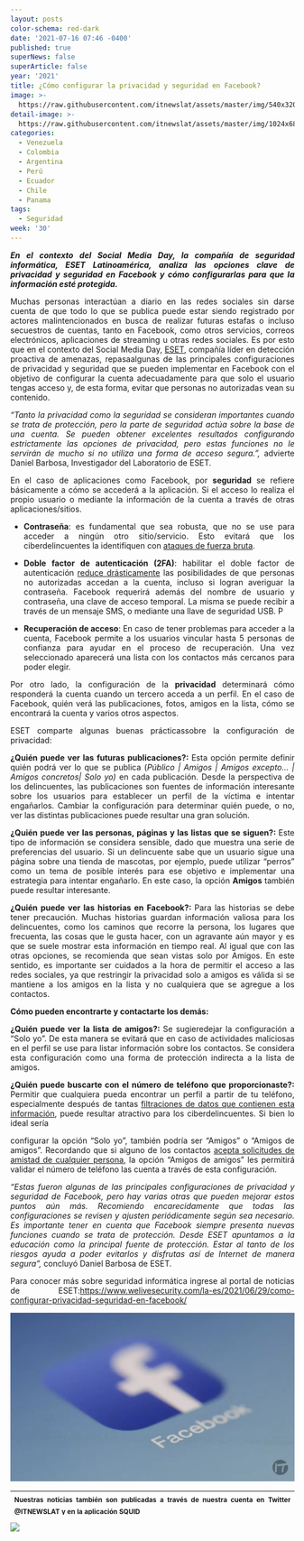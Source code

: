 ```yaml
---
layout: posts
color-schema: red-dark
date: '2021-07-16 07:46 -0400'
published: true
superNews: false
superArticle: false
year: '2021'
title: ¿Cómo configurar la privacidad y seguridad en Facebook?
image: >-
  https://raw.githubusercontent.com/itnewslat/assets/master/img/540x320/Red-Facebook-p.jpg
detail-image: >-
  https://raw.githubusercontent.com/itnewslat/assets/master/img/1024x680/Red-Facebook-g.jpg
categories:
  - Venezuela
  - Colombia
  - Argentina
  - Perú
  - Ecuador
  - Chile
  - Panama
tags:
  - Seguridad
week: '30'
---
```

<p style="text-align: justify;"><strong><em>En el contexto del Social Media Day, la compañía de seguridad informática, ESET Latinoamérica, </em></strong><strong><em>analiza las opciones clave de privacidad y seguridad en Facebook y cómo configurarlas para que la información esté protegida.</em></strong></p>
<p style="text-align: justify;">Muchas personas interactúan a diario en las redes sociales sin darse cuenta de que todo lo que se publica puede estar siendo registrado por actores malintencionados en busca de realizar futuras estafas o incluso secuestros de cuentas, tanto en Facebook, como otros servicios, correos electrónicos, aplicaciones de streaming u otras redes sociales. Es por esto que en el contexto del Social Media Day, <a href="https://www.eset.com/latam/">ESET</a>, compañía líder en detección proactiva de amenazas, repasaalgunas de las principales configuraciones de privacidad y seguridad que se pueden implementar en Facebook con el objetivo de configurar la cuenta adecuadamente para que solo el usuario tengas acceso y, de esta forma, evitar que personas no autorizadas vean su contenido.</p>
<p style="text-align: justify;"><em>“Tanto la privacidad como la seguridad se consideran importantes cuando se trata de protección, pero la parte de seguridad actúa sobre la base de una cuenta. Se pueden obtener excelentes resultados configurando estrictamente las opciones de privacidad, pero estas funciones no le servirán de mucho si no utiliza una forma de acceso segura.”, </em>advierte Daniel Barbosa, Investigador del Laboratorio de ESET.</p>
<p style="text-align: justify;">En el caso de aplicaciones como Facebook, por <strong>seguridad</strong> se refiere básicamente a cómo se accederá a la aplicación. Si el acceso lo realiza el propio usuario o mediante la información de la cuenta a través de otras aplicaciones/sitios.</p>

<ul style="text-align: justify;">
	<li><strong>Contraseña</strong>: es fundamental que sea robusta, que no se use para acceder a ningún otro sitio/servicio. Esto evitará que los ciberdelincuentes la identifiquen con <a href="https://www.welivesecurity.com/la-es/2020/06/24/que-es-ataque-fuerza-bruta-como-funciona/">ataques de fuerza bruta</a>.</li>
</ul>
<ul style="text-align: justify;">
	<li><strong>Doble factor de autenticación (2FA)</strong>: habilitar el doble factor de autenticación <a href="https://www.welivesecurity.com/la-es/2020/03/11/mayoria-cuentas-vulneradas-no-utilizan-doble-factor-autenticacion/">reduce drásticamente</a> las posibilidades de que personas no autorizadas accedan a la cuenta, incluso si logran averiguar la contraseña. Facebook requerirá además del nombre de usuario y contraseña, una clave de acceso temporal. La misma se puede recibir a través de un mensaje SMS, o mediante una llave de seguridad USB. P</li>
</ul>
<ul style="text-align: justify;">
	<li><strong>Recuperación de acceso</strong>: En caso de tener problemas para acceder a la cuenta, Facebook permite a los usuarios vincular hasta 5 personas de confianza para ayudar en el proceso de recuperación. Una vez seleccionado aparecerá una lista con los contactos más cercanos para poder elegir.</li>
</ul>
<p style="text-align: justify;">Por otro lado, la configuración de la <strong>privacidad</strong> determinará cómo responderá la cuenta cuando un tercero acceda a un perfil. En el caso de Facebook, quién verá las publicaciones, fotos, amigos en la lista, cómo se encontrará la cuenta y varios otros aspectos.</p>
<p style="text-align: justify;">ESET comparte algunas buenas prácticassobre la configuración de privacidad:</p>
<p style="text-align: justify;"><strong>¿Quién puede ver las futuras publicaciones?: </strong>Esta opción permite definir quién podrá ver lo que se publica (<em>Público | Amigos | Amigos excepto… | Amigos concretos| Solo yo) </em>en cada publicación. Desde la perspectiva de los delincuentes, las publicaciones son fuentes de información interesante sobre los usuarios para establecer un perfil de la víctima e intentar engañarlos. Cambiar la configuración para determinar quién puede, o no, ver las distintas publicaciones puede resultar una gran solución.</p>
<p style="text-align: justify;"><strong>¿Quién puede ver las personas, páginas y las listas que se siguen?: </strong>Este tipo de información se considera sensible, dado que muestra una serie de preferencias del usuario. Si un delincuente sabe que un usuario sigue una página sobre una tienda de mascotas, por ejemplo, puede utilizar “perros” como un tema de posible interés para ese objetivo e implementar una estrategia para intentar engañarlo. En este caso, la opción <strong>Amigos</strong> también puede resultar interesante.</p>
<p style="text-align: justify;"><strong>¿Quién puede ver las historias en Facebook?: </strong>Para las historias se debe tener precaución. Muchas historias guardan información valiosa para los delincuentes, como los caminos que recorre la persona, los lugares que frecuenta, las cosas que le gusta hacer, con un agravante aún mayor y es que se suele mostrar esta información en tiempo real. Al igual que con las otras opciones, se recomienda que sean vistas solo por Amigos. En este sentido, es importante ser cuidados a la hora de permitir el acceso a las redes sociales, ya que restringir la privacidad solo a amigos es válida si se mantiene a los amigos en la lista y no cualquiera que se agregue a los contactos.</p>
<p style="text-align: justify;"><strong>Cómo pueden encontrarte y contactarte los demás: </strong></p>
<p style="text-align: justify;"><strong>¿Quién puede ver la lista de amigos?: </strong>Se sugieredejar la configuración a “Solo yo”. De esta manera se evitará que en caso de actividades maliciosas en el perfil se use para listar información sobre los contactos. Se considera esta configuración como una forma de protección indirecta a la lista de amigos.</p>
<p style="text-align: justify;"><strong>¿Quién puede buscarte con el número de teléfono que proporcionaste?: </strong>Permitir que cualquiera pueda encontrar un perfil a partir de tu teléfono, especialmente después de tantas <a href="https://www.welivesecurity.com/la-es/2021/04/07/verifica-con-numero-telefono-afectado-filtracion-facebook/">filtraciones de datos que contienen esta información</a>, puede resultar atractivo para los ciberdelincuentes. Si bien lo ideal sería</p>
<p style="text-align: justify;">configurar la opción “Solo yo”, también podría ser “Amigos” o “Amigos de amigos”. Recordando que si alguno de los contactos <a href="https://www.welivesecurity.com/la-es/2017/10/11/tipos-de-contactos-evitar-redes-sociales/">acepta solicitudes de amistad de cualquier persona</a>, la opción “Amigos de amigos” les permitirá validar el número de teléfono las cuenta a través de esta configuración.</p>
<p style="text-align: justify;"><em>“Estas fueron algunas de las principales configuraciones de privacidad y seguridad de Facebook, pero hay varias otras que pueden mejorar estos puntos aún más. Recomiendo encarecidamente que todas las configuraciones se revisen y ajusten periódicamente según sea necesario. Es importante tener en cuenta que Facebook siempre presenta nuevas funciones cuando se trata de protección. Desde ESET apuntamos a la educación como la principal fuente de protección. Estar al tanto de los riesgos ayuda a poder evitarlos y disfrutas así de Internet de manera segura”, </em>concluyó Daniel Barbosa de ESET.</p>
<p style="text-align: justify;">Para conocer más sobre seguridad informática ingrese al portal de noticias de ESET:<a href="https://www.welivesecurity.com/la-es/2021/06/29/como-configurar-privacidad-seguridad-en-facebook/">https://www.welivesecurity.com/la-es/2021/06/29/como-configurar-privacidad-seguridad-en-facebook/</a></p>

![](https://raw.githubusercontent.com/itnewslat/assets/master/img/540x320/Red-Facebook-p.jpg)

<table style="height: 42px;" width="569">
<tbody>
<tr>
<td style="text-align: justify;"><sub><strong>Nuestras noticias también son publicadas a través de nuestra cuenta en Twitter <a href="https://twitter.com/itnewslat?lang=es">@ITNEWSLAT</a> y en la aplicación <a href="https://squidapp.co/en/">SQUID</a></strong></sub></td>
</tr>
</tbody>
</table>

<img src="https://tracker.metricool.com/c3po.jpg?hash=56f88a41e39ab42c063cc51676587a04"/>